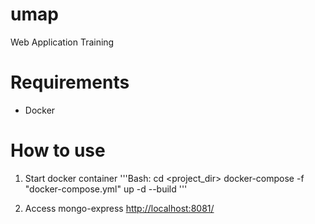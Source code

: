 # umap
Web Application Training

# Requirements
* Docker

# How to use
1. Start docker container
'''Bash:
cd <project_dir>
docker-compose -f "docker-compose.yml" up -d --build
'''

2. Access mongo-express
[http://localhost:8081/](http://localhost:8081/)